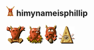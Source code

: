 ## ![Obey!](dk_icons/Horned-reaper-icon.png) himynameisphillip    


![](dk_icons/Temple_Icon_Medium.png)
![](dk_icons/Lair_Icon_Medium.png)
![](dk_icons/Torture_Room_Icon_Medium.webp)
![](dk_icons/ScavengerRoom_Icon_Medium.png)




<!--
**cloutphilled/cloutphilled** is a ✨ _special_ ✨ repository because its `README.md` (this file) appears on your GitHub profile.

Here are some ideas to get you started:

- 🔭 I’m currently working on ...
- 🌱 I’m currently learning ...
- 👯 I’m looking to collaborate on ...
- 🤔 I’m looking for help with ...
- 💬 Ask me about ...
- 📫 How to reach me: ...
- 😄 Pronouns: ...
- ⚡ Fun fact: ...
-->
